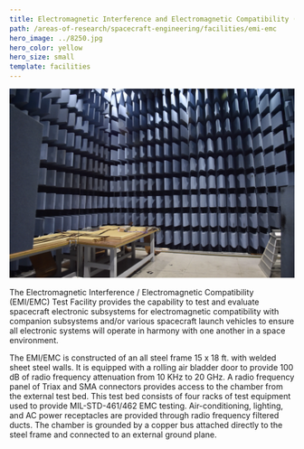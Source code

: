 ```yaml
---
title: Electromagnetic Interference and Electromagnetic Compatibility (EMI/EMC) Test Facility
path: /areas-of-research/spacecraft-engineering/facilities/emi-emc
hero_image: ../8250.jpg
hero_color: yellow
hero_size: small
template: facilities
---
```

![EMI/EMC Facility](emi_emc.jpg)

The Electromagnetic Interference / Electromagnetic Compatibility (EMI/EMC) Test Facility provides the capability to test and evaluate spacecraft electronic subsystems for electromagnetic compatibility with companion subsystems and/or various spacecraft launch vehicles to ensure all electronic systems will operate in harmony with one another in a space environment.

The EMI/EMC is constructed of an all steel frame 15 x 18 ft. with welded sheet steel walls. It is equipped with a rolling air bladder door to provide 100 dB of radio frequency attenuation from 10 KHz to 20 GHz. A radio frequency panel of Triax and SMA connectors provides access to the chamber from the external test bed. This test bed consists of four racks of test equipment used to provide MIL-STD-461/462 EMC testing. Air-conditioning, lighting, and AC power receptacles are provided through radio frequency filtered ducts. The chamber is grounded by a copper bus attached directly to the steel frame and connected to an external ground plane.